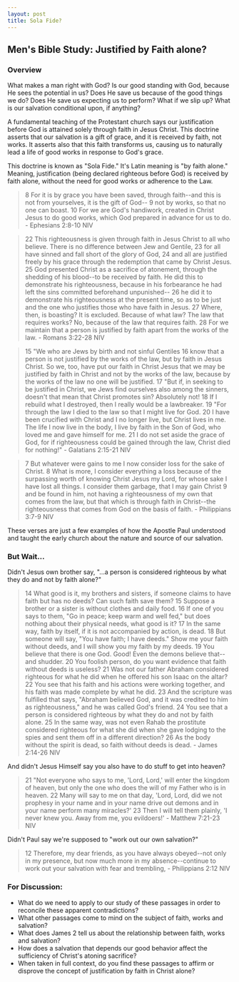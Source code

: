 ```yaml
---
layout: post
title: Sola Fide?
---
```

## Men's Bible Study: Justified by Faith alone?

### Overview
What makes a man right with God? Is our good standing with God, because He sees the potential
 in us? Does He save us because of the good things we do? Does He save us expecting us to 
perform? What if we slip up? What is our salvation conditional upon, if anything?

A fundamental teaching of the Protestant church says our 
justification before God is attained solely through faith in Jesus Christ.
This doctrine asserts that our salvation is a gift of grace, and it is received by 
faith, not works. It asserts also that this faith transforms us, causing us to
naturally lead a life of good works in response to God's grace.

This doctrine is known as "Sola Fide." It's Latin meaning is "by faith
alone." Meaning, justification (being declared righteous before God) is received by 
faith alone, without the need for good works or adherence to the Law.

> 8 For it is by grace you have been saved, through faith--and this is not from yourselves, it is the gift of God-- 9 not by works, so that no one can boast. 10 For we are God's handiwork, created in Christ Jesus to do good works, which God prepared in advance for us to do. - Ephesians 2:8-10 NIV

> 22 This righteousness is given through faith in Jesus Christ to all who believe. There is no difference between Jew and Gentile, 23 for all have sinned and fall short of the glory of God, 24 and all are justified freely by his grace through the redemption that came by Christ Jesus. 25 God presented Christ as a sacrifice of atonement, through the shedding of his blood--to be received by faith. He did this to demonstrate his righteousness, because in his forbearance he had left the sins committed beforehand unpunished-- 26 he did it to demonstrate his righteousness at the present time, so as to be just and the one who justifies those who have faith in Jesus. 27 Where, then, is boasting? It is excluded. Because of what law? The law that requires works? No, because of the law that requires faith. 28 For we maintain that a person is justified by faith apart from the works of the law. - Romans 3:22-28 NIV

> 15 "We who are Jews by birth and not sinful Gentiles 16 know that a person is not justified by the works of the law, but by faith in Jesus Christ. So we, too, have put our faith in Christ Jesus that we may be justified by faith in Christ and not by the works of the law, because by the works of the law no one will be justified. 
> 17 "But if, in seeking to be justified in Christ, we Jews find ourselves also among the sinners, doesn't that mean that Christ promotes sin? Absolutely not! 18 If I rebuild what I destroyed, then I really would be a lawbreaker. 19 "For through the law I died to the law so that I might live for God. 
> 20 I have been crucified with Christ and I no longer live, but Christ lives in me. The life I now live in the body, I live by faith in the Son of God, who loved me and gave himself for me. 21 I do not set aside the grace of God, for if righteousness could be gained through the law, Christ died for nothing!" - Galatians 2:15-21 NIV

> 7 But whatever were gains to me I now consider loss for the sake of Christ. 8 What is more, I consider everything a loss because of the surpassing worth of knowing Christ Jesus my Lord, for whose sake I have lost all things. I consider them garbage, that I may gain Christ 9 and be found in him, not having a righteousness of my own that comes from the law, but that which is through faith in Christ--the righteousness that comes from God on the basis of faith. - Philippians 3:7-9 NIV

These verses are just a few examples of how the Apostle Paul understood and taught
the early church about the nature and source of our salvation.

### But Wait...
Didn't Jesus own brother say, "...a person is considered righteous by what they do and not by faith alone?"
> 14 What good is it, my brothers and sisters, if someone claims to have faith but has no deeds? Can such faith save them? 15 Suppose a brother or a sister is without clothes and daily food. 16 If one of you says to them, "Go in peace; keep warm and well fed," but does nothing about their physical needs, what good is it? 17 In the same way, faith by itself, if it is not accompanied by action, is dead. 18 But someone will say, "You have faith; I have deeds." Show me your faith without deeds, and I will show you my faith by my deeds. 19 You believe that there is one God. Good! Even the demons believe that--and shudder. 20 You foolish person, do you want evidence that faith without deeds is useless? 21 Was not our father Abraham considered righteous for what he did when he offered his son Isaac on the altar? 22 You see that his faith and his actions were working together, and his faith was made complete by what he did. 23 And the scripture was fulfilled that says, "Abraham believed God, and it was credited to him as righteousness," and he was called God's friend. 24 You see that a person is considered righteous by what they do and not by faith alone. 25 In the same way, was not even Rahab the prostitute considered righteous for what she did when she gave lodging to the spies and sent them off in a different direction? 26 As the body without the spirit is dead, so faith without deeds is dead. - James 2:14-26 NIV

And didn't Jesus Himself say you also have to do stuff to get into heaven?
> 21 "Not everyone who says to me, 'Lord, Lord,' will enter the kingdom of heaven, but only the one who does the will of my Father who is in heaven. 22 Many will say to me on that day, 'Lord, Lord, did we not prophesy in your name and in your name drive out demons and in your name perform many miracles?' 23 Then I will tell them plainly, 'I never knew you. Away from me, you evildoers!' - Matthew 7:21-23 NIV

Didn't Paul say we're supposed to "work out our own salvation?"
> 12 Therefore, my dear friends, as you have always obeyed--not only in my presence, but now much more in my absence--continue to work out your salvation with fear and trembling, - Philippians 2:12 NIV

### For Discussion:
* What do we need to apply to our study of these passages in order to reconcile these apparent contradictions?
* What other passages come to mind on the subject of faith, works and salvation?
* What does James 2 tell us about the relationship between faith, works and salvation?
* How does a salvation that depends our good behavior affect the sufficiency of Christ's atoning sacrifice?
* When taken in full context, do you find these passages to affirm or disprove the concept of justification by faith in Christ alone?

